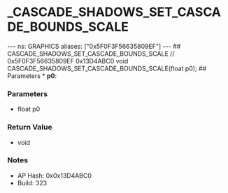 # _CASCADE_SHADOWS_SET_CASCADE_BOUNDS_SCALE

--- ns: GRAPHICS aliases: ["0x5F0F3F56635809EF"] --- ## CASCADE_SHADOWS_SET_CASCADE_BOUNDS_SCALE  // 0x5F0F3F56635809EF 0x13D4ABC0 void CASCADE_SHADOWS_SET_CASCADE_BOUNDS_SCALE(float p0);  ## Parameters * **p0**:

### Parameters
* float p0

### Return Value
* void

### Notes
* AP Hash: 0x0x13D4ABC0
* Build: 323

